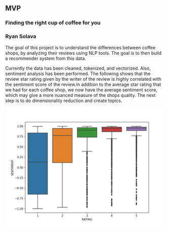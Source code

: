 ## **MVP**

### Finding the right cup of coffee for you
### Ryan Solava

The goal of this project is to understand the differences between coffee shops,
by analyzing their reviews using NLP tools. The goal is to then build a
recommender system from this data.

Currently the data has been cleaned, tokenized, and vectorized. Also, sentiment
analysis has been performed. The following shows that the review star rating
given by the writer of the review is highly correlated with the sentiment
score of the review.In addition to the average star rating that we had for each
coffee shop, we now have the average sentiment score, which may give a more
nuanced measure of the shops quality. The next step is to do dimensionality
reduction and create topics.

![Sentiment vs. star rating](sentiment_by_rating.png)
